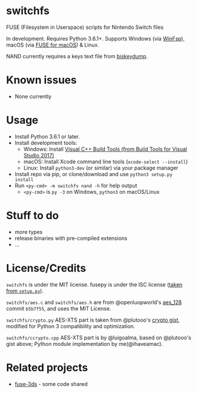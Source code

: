 # switchfs

FUSE (Filesystem in Userspace) scripts for Nintendo Switch files

In development. Requires Python 3.6.1+. Supports Windows (via [WinFsp](http://www.secfs.net/winfsp/)), macOS (via [FUSE for macOS](https://osxfuse.github.io)) & Linux.

NAND currently requires a keys text file from [biskeydump](https://switchtools.sshnuke.net).

# Known issues
* None currently

# Usage
* Install Python 3.6.1 or later.
* Install development tools:
  * Windows: Install [Visual C++ Build Tools (from Build Tools for Visual Studio 2017)](https://visualstudio.microsoft.com/visual-cpp-build-tools/)
  * macOS: Install Xcode command line tools (`xcode-select --install`)
  * Linux: Install `python3-dev` (or similar) via your package manager
* Install repo via pip, or clone/download and use `python3 setup.py install`
* Run `<py-cmd> -m switchfs nand -h` for help output
  * `<py-cmd>` is `py -3` on Windows, `python3` on macOS/Linux

# Stuff to do
* more types
* release binaries with pre-compiled extensions
* ...

# License/Credits
`switchfs` is under the MIT license. fusepy is under the ISC license ([taken from `setup.py`](https://github.com/fusepy/fusepy/blob/b5f87a1855119d55c755c2c4c8b1da346365629d/setup.py)).

`switchfs/aes.c` and `switchfs/aes.h` are from @openluopworld's [aes_128](https://github.com/openluopworld/aes_128) commit `b5b7f55`, and uses the MIT License.

`switchfs/crypto.py` AES-XTS part is taken from @plutooo's [crypto gist](https://gist.github.com/plutooo/fd4b22e7f533e780c1759057095d7896), modified for Python 3 compatibility and optimization.

`switchfs/ccrypto.cpp` AES-XTS part is by @luigoalma, based on @plutooo's gist above; Python module implementation by me(@ihaveamac).

# Related projects
* [fuse-3ds](https://github.com/ihaveamac/fuse-3ds) - some code shared
